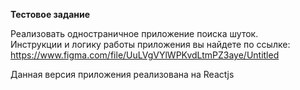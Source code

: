**Тестовое задание**

Реализовать одностраничное приложение поиска шуток.  
Инструкции и логику работы приложения вы найдете по ссылке:  
https://www.figma.com/file/UuLVgVYlWPKvdLtmPZ3aye/Untitled  

Данная версия приложения реализована на Reactjs